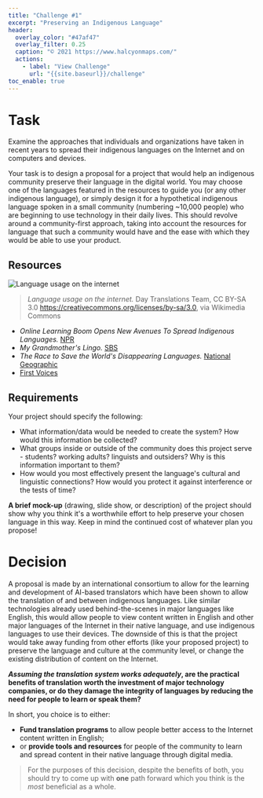 ```yaml
---
title: "Challenge #1"
excerpt: "Preserving an Indigenous Language"
header:
  overlay_color: "#47af47"
  overlay_filter: 0.25
  caption: "© 2021 https://www.halcyonmaps.com/"
  actions:
    - label: "View Challenge"
      url: "{{site.baseurl}}/challenge"
toc_enable: true
---
```


# Task
Examine the approaches that individuals and organizations have taken in recent years to spread their indigenous languages on the Internet and on computers and devices.

Your task is to design a proposal for a project that would help an indigenous community preserve their language in the digital world. You may choose one of the languages featured in the resources to guide you (or any other indigenous language), or simply design it for a hypothetical indigenous language spoken in a small community (numbering ~10,000 people) who are beginning to use technology in their daily lives. This should revolve around a community-first approach, taking into account the resources for language that such a community would have and the ease with which they would be able to use your product.

## Resources

![Language usage on the internet](https://upload.wikimedia.org/wikipedia/commons/f/fc/2014_Distribution_of_Languages_on_Internet_Websites.jpg)
> *Language usage on the internet.* Day Translations Team, CC BY-SA 3.0 <https://creativecommons.org/licenses/by-sa/3.0>, via Wikimedia Commons

- *Online Learning Boom Opens New Avenues To Spread Indigenous Languages.* [NPR](https://www.npr.org/2021/02/13/967600325/online-learning-boom-opens-new-avenues-to-spread-indigenous-languages)
- *My Grandmother's Lingo.* [SBS](https://www.sbs.com.au/mygrandmotherslingo/)
- *The Race to Save the World's Disappearing Languages.* [National Geographic](https://www.nationalgeographic.com/culture/article/saving-dying-disappearing-languages-wikitongues-culture)
- [First Voices](https://www.firstvoices.com/)

## Requirements
Your project should specify the following:

 - What information/data would be needed to create the system? How would this information be collected?
 - What groups inside or outside of the community does this project serve - students? working adults? linguists and outsiders? Why is this information important to them?
 - How would you most effectively present the language's cultural and linguistic connections? How would you protect it against interference or the tests of time?

**A brief mock-up** (drawing, slide show, or description) of the project should show why you think it's a worthwhile effort to help preserve your chosen language in this way. Keep in mind the continued cost of whatever plan you propose!

# Decision
A proposal is made by an international consortium to allow for the learning and development of AI-based translators which have been shown to allow the translation of and between indigenous languages. Like similar technologies already used behind-the-scenes in major languages like English, this would allow people to view content written in English and other major languages of the Internet in their native language, and use indigenous languages to use their devices. The downside of this is that the project would take away funding from other efforts (like your proposed project) to preserve the language and culture at the community level, or change the existing distribution of content on the Internet.

***Assuming the translation system works adequately*, are the practical benefits of translation worth the investment of major technology companies, or do they damage the integrity of languages by reducing the need for people to learn or speak them?**

In short, you choice is to either:

 - **Fund translation programs** to allow people better access to the Internet content written in English;
 - or **provide tools and resources** for people of the community to learn and spread content in their native language through digital media.

> For the purposes of this decision, despite the benefits of both, you should try to come up with **one** path forward which you think is the *most* beneficial as a whole.